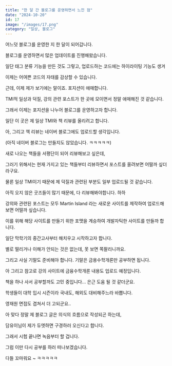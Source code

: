 ```yaml
---
title: "한 달 간 블로그를 운영하면서 느낀 점"
date: "2024-10-20"
id: 17
image: "/images/17.png"
category: "일상, 블로그"
---
```


어느덧 블로그를 운영한 지 한 달이 되어갑니다.

블로그를 운영하면서 많은 업데이트를 진행해왔습니다.

일단 태그 분류 기능을 만든 것도 그렇고, 업로드하는 코드에는 하이라이팅 기능도 생겨

이제는 어여쁜 코드의 자태를 감상할 수 있습니다.

근데, 이제 제가 보기에는 말이죠. 포지션이 애매합니다.

TMI적 일상과 덕질, 강의 관련 포스트가 한 곳에 모이면서 정말 애매해진 것 같습니다.

그래서 이제는 포지션을 나누어 블로그를 운영하고자 합니다.

일단 이 곳은 제 일상 TMI와 책 리뷰를 올리려고 합니다.

아, 그리고 책 리뷰는 네이버 블로그에도 업로드할 생각입니다.

(아직 네이버 블로그는 만들지도 않았습니다. ㅋㅋㅋㅋㅋ)

새로 나오는 책들을 서평단이 되어 리뷰해보고 싶은데, 

그러기 위해서는 현재 가지고 있는 책들부터 리뷰하면서 포스트를 올려보면 어떨까 싶더라구요.

물론 일상 TMI이기 때문에 제 덕질과 관련된 부분도 일부 업로드될 것 같습니다.

아직 오지 않은 굿즈들이 많기 때문에, 다 리뷰해봐야합니다. 하하

강의와 관련된 포스트는 모두 Martin Island 라는 새로운 사이트를 제작하여 업로드해보면 어떨까 싶습니다.

이를 위해 해당 사이트를 만들기 위한 포맷을 계승하여 개발자틱한 사이트를 만들까 합니다.

일단 막학기의 중간고사부터 해치우고 시작하고자 합니다. 

별로 떨리거나 이해가 안되는 것은 없는데, 못 보면 쪽팔리니까요.

그리고 사실 기말도 준비해야 합니다. 기말은 금용수학개론만 공부하면 됩니다.

아 그리고 참고로 강의 사이트에 금융수학개론 내용도 업로드 예정입니다.

책을 하나 사서 공부할까도 고민 중입니다... 은근 도움 될 것 같더군요.

학생들이 대학 입시 시즌이라 국내도, 해외도 대비해주느라 바쁩니다.

영재원 면접도 겹쳐서 더 고되군요..

아 맞다 정말 제 블로그 글은 의식의 흐름으로 작성되곤 하는데,

담유이님이 제가 듀엣하면 구경하러 오신다고 합니다.

그래서 시험 끝나면 녹음부터 할 겁니다.

그럼 이만 다시 공부를 하러 떠나보겠습니다.

다들 꼬마워요 ~ ㅋㅋㅋㅋㅋ